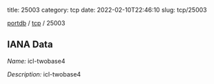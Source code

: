 title: 25003
category: tcp
date: 2022-02-10T22:46:10
slug: tcp/25003

[portdb](/) / [tcp](/category/tcp.html) / 25003


## IANA Data

_Name:_ icl-twobase4

_Description:_ icl-twobase4

